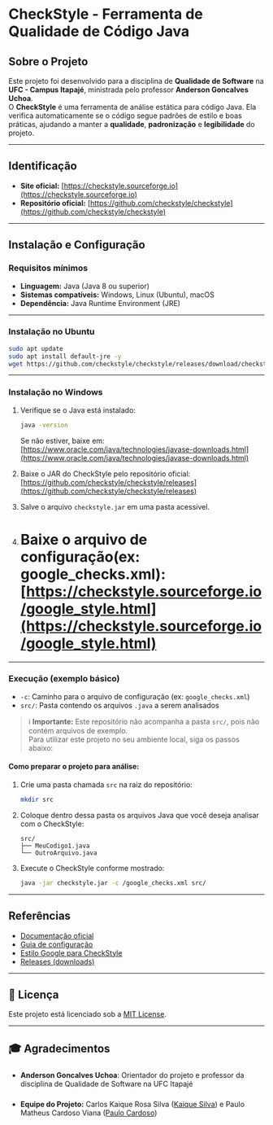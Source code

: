 #  CheckStyle - Ferramenta de Qualidade de Código Java

##  Sobre o Projeto

Este projeto foi desenvolvido para a disciplina de **Qualidade de Software** na **UFC - Campus Itapajé**, ministrada pelo professor **Anderson Goncalves Uchoa**.  
O **CheckStyle** é uma ferramenta de análise estática para código Java. Ela verifica automaticamente se o código segue padrões de estilo e boas práticas, ajudando a manter a **qualidade**, **padronização** e **legibilidade** do projeto.


---
##  Identificação

- **Site oficial:** [https://checkstyle.sourceforge.io](https://checkstyle.sourceforge.io)  
- **Repositório oficial:** [https://github.com/checkstyle/checkstyle](https://github.com/checkstyle/checkstyle)

---

##  Instalação e Configuração

###  Requisitos mínimos

- **Linguagem:** Java (Java 8 ou superior)
- **Sistemas compatíveis:** Windows, Linux (Ubuntu), macOS  
- **Dependência:** Java Runtime Environment (JRE)

---

###  Instalação no Ubuntu

```bash
sudo apt update
sudo apt install default-jre -y
wget https://github.com/checkstyle/checkstyle/releases/download/checkstyle-10.15.0/checkstyle-10.15.0-all.jar -O checkstyle.jar
```

---

###  Instalação no Windows

1. Verifique se o Java está instalado:
   ```cmd
   java -version
   ```
   Se não estiver, baixe em: [https://www.oracle.com/java/technologies/javase-downloads.html](https://www.oracle.com/java/technologies/javase-downloads.html)

2. Baixe o JAR do CheckStyle pelo repositório oficial:  
   [https://github.com/checkstyle/checkstyle/releases](https://github.com/checkstyle/checkstyle/releases)

3. Salve o arquivo `checkstyle.jar` em uma pasta acessível.

4. # Baixe o arquivo de configuração(ex: google_checks.xml): [https://checkstyle.sourceforge.io/google_style.html](https://checkstyle.sourceforge.io/google_style.html)


---

### Execução (exemplo básico)

- `-c`: Caminho para o arquivo de configuração (ex: `google_checks.xml`)
- `src/`: Pasta contendo os arquivos `.java` a serem analisados

> ℹ️ **Importante:** Este repositório não acompanha a pasta `src/`, pois não contém arquivos de exemplo.  
> Para utilizar este projeto no seu ambiente local, siga os passos abaixo:

####  Como preparar o projeto para análise:

1. Crie uma pasta chamada `src` na raiz do repositório:
   ```bash
   mkdir src
   ```

2. Coloque dentro dessa pasta os arquivos Java que você deseja analisar com o CheckStyle:
   ```
   src/
   ├── MeuCodigo1.java
   └── OutroArquivo.java
   ```

3. Execute o CheckStyle conforme mostrado:
   ```bash
   java -jar checkstyle.jar -c /google_checks.xml src/
   ```

---

##  Referências

- [Documentação oficial](https://checkstyle.sourceforge.io/)
- [Guia de configuração](https://checkstyle.sourceforge.io/config.html)
- [Estilo Google para CheckStyle](https://checkstyle.sourceforge.io/google_style.html)
- [Releases (downloads)](https://github.com/checkstyle/checkstyle/releases)

---

## 📜 Licença  
Este projeto está licenciado sob a [MIT License](LICENSE).  

---

## 🎓 **Agradecimentos**
###
- **Anderson Goncalves Uchoa**: Orientador do projeto e professor da disciplina de Qualidade de Software na UFC Itapajé
###
- **Equipe do Projeto:** Carlos Kaique Rosa Silva ([Kaique Silva](https://github.com/hoyalles)) e Paulo Matheus Cardoso Viana ([Paulo Cardoso](https://github.com/Paulim18))
